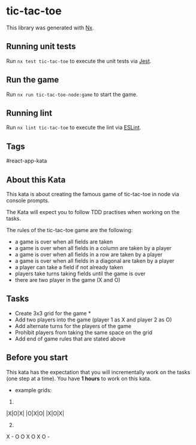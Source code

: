 # tic-tac-toe

This library was generated with [Nx](https://nx.dev).

## Running unit tests

Run `nx test tic-tac-toe` to execute the unit tests via [Jest](https://jestjs.io).

## Run the game

Run `nx run tic-tac-toe-node:game` to start the game.

## Running lint

Run `nx lint tic-tac-toe` to execute the lint via [ESLint](https://eslint.org/).

## Tags

#react-app-kata

## About this Kata

This kata is about creating the famous game of tic-tac-toe in node via console prompts.

The Kata will expect you to follow TDD practises when working on the tasks.

The rules of the tic-tac-toe game are the following:

* a game is over when all fields are taken
* a game is over when all fields in a column are taken by a player
* a game is over when all fields in a row are taken by a player
* a game is over when all fields in a diagonal are taken by a player
* a player can take a field if not already taken
* players take turns taking fields until the game is over
* there are two player in the game (X and O)

## Tasks

* Create 3x3 grid for the game *
* Add two players into the game (player 1 as X and player 2 as O)
* Add alternate turns for the players of the game
* Prohibit players from taking the same space on the grid
* Add end of game rules that are stated above

## Before you start

This kata has the expectation that you will incrementally work on the tasks (one step at a time).
You have **1 hours** to work on this kata.

* example grids:
1. 
|X|O|X|
|O|X|O|
|X|O|X|

2. 
X - O
O X O
X O -
